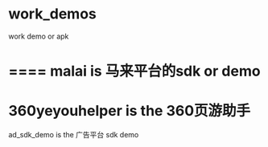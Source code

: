 work_demos
==========

work demo or apk 


====
malai is 马来平台的sdk or demo 
====
360yeyouhelper is the 360页游助手 
====
ad_sdk_demo   is the 广告平台 sdk demo 


